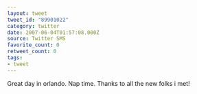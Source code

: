 ```yaml
---
layout: tweet
tweet_id: "89901022"
category: twitter
date: 2007-06-04T01:57:08.000Z
source: Twitter SMS
favorite_count: 0
retweet_count: 0
tags:
- tweet
---
```


Great day in orlando. Nap time. Thanks to all the new folks i met!
